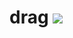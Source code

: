 # drag [![](https://travis-ci.org/gaia-components/drag.svg)](https://travis-ci.org/gaia-components/drag)
